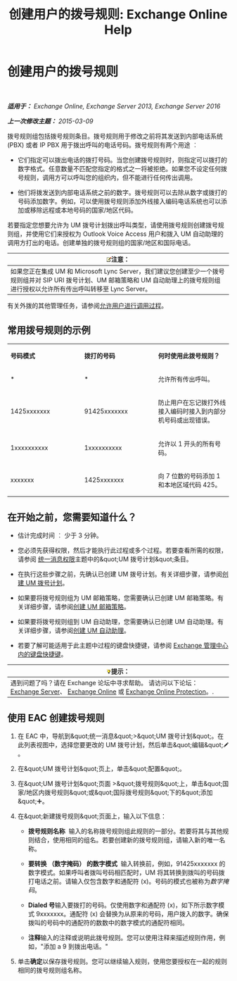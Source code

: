 ﻿---
title: '创建用户的拨号规则: Exchange Online Help'
TOCTitle: 创建用户的拨号规则
ms:assetid: c11e3d62-3eb1-4d7e-8741-9bede593e2df
ms:mtpsurl: https://technet.microsoft.com/zh-cn/library/JJ898502(v=EXCHG.150)
ms:contentKeyID: 51408273
ms.date: 05/23/2018
mtps_version: v=EXCHG.150
ms.translationtype: MT
---

# 创建用户的拨号规则

 

_**适用于：** Exchange Online, Exchange Server 2013, Exchange Server 2016_

_**上一次修改主题：** 2015-03-09_

拨号规则组包括拨号规则条目。拨号规则用于修改之前将其发送到内部电话系统 (PBX) 或者 IP PBX 用于拨出呼叫的电话号码。拨号规则有两个用途 ︰

  - 它们指定可以拨出电话的拨打号码。当您创建拨号规则时，则指定可以拨打的数字格式。任意数量不匹配您指定的格式之一将被拒绝。如果您不设定任何拨号规则，调用方可以呼叫您的组织内，但不能进行任何传出调用。

  - 他们将拨发送到内部电话系统之前的数字。拨号规则可以去除从数字或拨打的号码添加数字。例如，可以使用拨号规则添加外线接入编码电话系统也可以添加或移除远程或本地号码的国家/地区代码。

若要指定您想要允许为 UM 拨号计划拨出呼叫类型，请使用拨号规则创建拨号规则组，并使用它们来授权为 Outlook Voice Access 用户和拨入 UM 自动助理的调用方打出的电话。创建单独的拨号规则组的国家/地区和国际电话。

<table>
<thead>
<tr class="header">
<th><img src="images/Bb124558.note(EXCHG.150).gif" title="注意" alt="注意" />注意：</th>
</tr>
</thead>
<tbody>
<tr class="odd">
<td>如果您正在集成 UM 和 Microsoft Lync Server，我们建议您创建至少一个拨号规则组并对 SIP URI 拨号计划、UM 邮箱策略和 UM 自动助理上的拨号规则组进行授权以允许所有传出呼叫转移至 Lync Server。</td>
</tr>
</tbody>
</table>


有关外拨的其他管理任务，请参阅[允许用户进行调用过程](allowing-users-to-make-calls-procedures-exchange-2013-help.md)。

## 常用拨号规则的示例


<table>
<colgroup>
<col style="width: 33%" />
<col style="width: 33%" />
<col style="width: 33%" />
</colgroup>
<tbody>
<tr class="odd">
<td><p><strong>号码模式</strong></p></td>
<td><p><strong>拨打的号码</strong></p></td>
<td><p><strong>何时使用此拨号规则？</strong></p></td>
</tr>
<tr class="even">
<td><p>*</p></td>
<td><p>*</p></td>
<td><p>允许所有传出呼叫。</p></td>
</tr>
<tr class="odd">
<td><p>1425xxxxxxx</p></td>
<td><p>91425xxxxxxx</p></td>
<td><p>防止用户在忘记拨打外线接入编码时接入到内部分机号码或出现错误。</p></td>
</tr>
<tr class="even">
<td><p>1xxxxxxxxxx</p></td>
<td><p>1xxxxxxxxxx</p></td>
<td><p>允许以 1 开头的所有号码。</p></td>
</tr>
<tr class="odd">
<td><p>xxxxxxx</p></td>
<td><p>1425xxxxxxx</p></td>
<td><p>向 7 位数的号码添加 1 和本地区域代码 425。</p></td>
</tr>
</tbody>
</table>


## 在开始之前，您需要知道什么？

  - 估计完成时间 ︰ 少于 3 分钟。

  - 您必须先获得权限，然后才能执行此过程或多个过程。若要查看所需的权限，请参阅 [统一消息权限](unified-messaging-permissions-exchange-2013-help.md)主题中的\&quot;UM 拨号计划\&quot;条目。

  - 在执行这些步骤之前，先确认已创建 UM 拨号计划。有关详细步骤，请参阅[创建 UM 拨号计划](create-a-um-dial-plan-exchange-2013-help.md)。

  - 如果要将拨号规则组为 UM 邮箱策略，您需要确认已创建 UM 邮箱策略。有关详细步骤，请参阅[创建 UM 邮箱策略](create-a-um-mailbox-policy-exchange-2013-help.md)。

  - 如果要将拨号规则组到 UM 自动助理，您需要确认已创建 UM 自动助理。有关详细步骤，请参阅[创建 UM 自动助理](create-a-um-auto-attendant-exchange-2013-help.md)。

  - 若要了解可能适用于此主题中过程的键盘快捷键，请参阅 [Exchange 管理中心内的键盘快捷键](keyboard-shortcuts-in-the-exchange-admin-center-exchange-online-protection-help.md)。

<table>
<thead>
<tr class="header">
<th><img src="images/Bb124558.tip(EXCHG.150).gif" title="提示" alt="提示" />提示：</th>
</tr>
</thead>
<tbody>
<tr class="odd">
<td>遇到问题了吗？请在 Exchange 论坛中寻求帮助。 请访问以下论坛：<a href="https://go.microsoft.com/fwlink/p/?linkid=60612">Exchange Server</a>、 <a href="https://go.microsoft.com/fwlink/p/?linkid=267542">Exchange Online</a> 或 <a href="https://go.microsoft.com/fwlink/p/?linkid=285351">Exchange Online Protection</a>。.</td>
</tr>
</tbody>
</table>


## 使用 EAC 创建拨号规则

1.  在 EAC 中，导航到\&quot;统一消息\&quot;\>\&quot;UM 拨号计划\&quot;。在此列表视图中，选择您要更改的 UM 拨号计划，然后单击\&quot;编辑\&quot;![编辑图标](images/Bb124582.6f53ccb2-1f13-4c02-bea0-30690e6ea71d(EXCHG.150).gif "编辑图标")。

2.  在\&quot;UM 拨号计划\&quot;页上，单击\&quot;配置\&quot;。

3.  在\&quot;UM 拨号计划\&quot;页面 \>\&quot;拨号规则\&quot;上，单击\&quot;国家/地区内拨号规则\&quot;或\&quot;国际拨号规则\&quot;下的\&quot;添加\&quot;![添加图标](images/JJ218640.c1e75329-d6d7-4073-a27d-498590bbb558(EXCHG.150).gif "添加图标")。

4.  在\&quot;新建拨号规则\&quot;页面上，输入以下信息：
    
      - **拨号规则名称**  输入的名称拨号规则组此规则的一部分。若要将其与其他规则结合，使用相同的组名。若要创建新的拨号规则组，请输入新的唯一名称。
    
      - **要转换 （数字掩码） 的数字模式**  输入转换前，例如，91425xxxxxxx 的数字模式。如果呼叫者拨叫号码相匹配时，UM 将其转换到拨叫的号码拨打电话之前。请输入仅包含数字和通配符 (x)。号码的模式也被称为*数字掩码*。
    
      - **Dialed 号**输入要拨打的号码。仅使用数字和通配符 (x)，如下所示数字模式 9xxxxxxx。通配符 (x) 会替换为从原来的号码，用户拨入的数字。确保拨叫的号码中的通配符的数数中的数字模式的通配符相同。
    
      - **注释**输入的注释或说明此拨号规则。您可以使用注释来描述规则作用，例如，"添加 a 9 到拨出电话。"

5.  单击**确定**以保存拨号规则。您可以继续输入规则，使用您要授权在一起的规则相同的拨号规则组名称。

